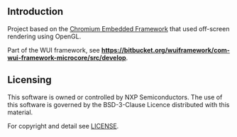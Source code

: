 ## Introduction

Project based on the [Chromium Embedded Framework](https://bitbucket.org/chromiumembedded) that used off-screen rendering using OpenGL.

Part of the WUI framework, see **https://bitbucket.org/wuiframework/com-wui-framework-microcore/src/develop**.


## Licensing
This software is owned or controlled by NXP Semiconductors. The use of this software is governed by the BSD-3-Clause Licence distributed with this material.

For copyright and detail see [LICENSE](LICENSE).
